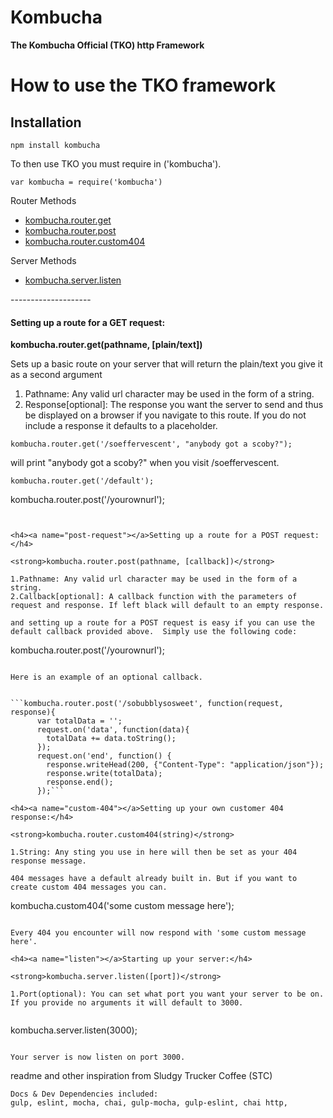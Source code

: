 # Kombucha



<strong>The Kombucha Official (TKO) http Framework</strong>

How to use the TKO framework
=====================
Installation
-------------
```npm install kombucha```

To then use TKO you must require in ('kombucha').

```var kombucha = require('kombucha')```


Router Methods
<ul>
  <li><a href="#get-request">kombucha.router.get</a></li>
  <li><a href="#post-request">kombucha.router.post</a></li>
  <li><a href="#custom-404">kombucha.router.custom404</a></li>
</ul>
Server Methods
<ul>
  <li><a href="#listen">kombucha.server.listen</a></li>
</ul>
--------------------

<h4><a name="get-request"></a>Setting up a route for a GET request:</h4>

<strong>kombucha.router.get(pathname, [plain/text])</strong>

Sets up a basic route on your server that will return the plain/text you give it as a second argument

1. Pathname: Any valid url character may be used in the form of a string.
2. Response[optional]: The response you want the server to send and thus be displayed on a browser if you navigate to this route. If you do not include a response it defaults to a placeholder.

```
kombucha.router.get('/soeffervescent', "anybody got a scoby?");
```

will print "anybody got a scoby?" when you visit /soeffervescent.

```
kombucha.router.get('/default');
```

kombucha.router.post('/yourownurl');
```


<h4><a name="post-request"></a>Setting up a route for a POST request:</h4>

<strong>kombucha.router.post(pathname, [callback])</strong>

1.Pathname: Any valid url character may be used in the form of a string.
2.Callback[optional]: A callback function with the parameters of request and response. If left black will default to an empty response.

and setting up a route for a POST request is easy if you can use the default callback provided above.  Simply use the following code:

```
kombucha.router.post('/yourownurl');
```

Here is an example of an optional callback.


```kombucha.router.post('/sobubblysosweet', function(request, response){
      var totalData = '';
      request.on('data', function(data){
        totalData += data.toString();
      });
      request.on('end', function() {
        response.writeHead(200, {"Content-Type": "application/json"});
        response.write(totalData);
        response.end();
      });```

<h4><a name="custom-404"></a>Setting up your own customer 404 response:</h4>

<strong>kombucha.router.custom404(string)</strong>

1.String: Any sting you use in here will then be set as your 404 response message.

404 messages have a default already built in. But if you want to create custom 404 messages you can.

```
kombucha.custom404('some custom message here');
```

Every 404 you encounter will now respond with 'some custom message here'.

<h4><a name="listen"></a>Starting up your server:</h4>

<strong>kombucha.server.listen([port])</strong>

1.Port(optional): You can set what port you want your server to be on. If you provide no arguments it will default to 3000.


```
kombucha.server.listen(3000);

```

Your server is now listen on port 3000.

```

readme and other inspiration from Sludgy Trucker Coffee (STC)

```
Docs & Dev Dependencies included:
gulp, eslint, mocha, chai, gulp-mocha, gulp-eslint, chai http,

